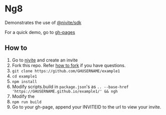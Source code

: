 # Ng8
Demonstrates the use of [@nivite/sdk](https://github.com/nivite/sdk)

For a quick demo, go to [gh-pages](http://anandchakru.github.io/nivite/example1)

## How to

 1. Go to [nivite](nivite.com) and create an invite
 2. Fork this repo. Refer [how to fork](https://help.github.com/en/articles/fork-a-repo#fork-an-example-repository) if you have questions.
 3. `git clone https://github.com/GHUSERNAME/example1`
 4. `cd example1`
 5. `npm install`
 6. Modify scripts.build in `package.json`'s as `.. --base-href 'https://GHUSERNAME.github.io/example1/' && ngh`
 7. Modify the 
 8. `npm run build`
 9. Go to your gh-page, append your INVITEID to the url to view your invite. 
